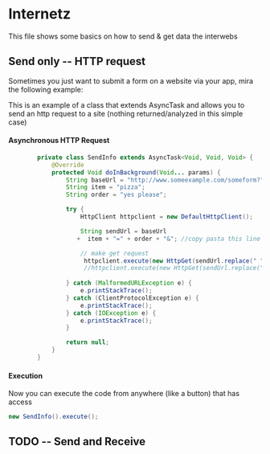 # Internetz

This file shows some basics on how to send & get data the interwebs


## Send only -- HTTP request

Sometimes you just want to submit a form on a website via your app, mira the following example:

This is an example of a class that extends AsyncTask and allows you to send an http request to a site (nothing returned/analyzed in this simple case)

#### Asynchronous HTTP Request

```java
        private class SendInfo extends AsyncTask<Void, Void, Void> {
            @Override
            protected Void doInBackground(Void... params) {
                String baseUrl = "http://www.someexample.com/someform?";
                String item = "pizza";
                String order = "yes please";

                try {
                    HttpClient httpclient = new DefaultHttpClient();

                    String sendUrl = baseUrl
                   +  item + "=" + order + "&"; //copy pasta this line for more key value pairs

                    // make get request
                     httpclient.execute(new HttpGet(sendUrl.replace(" ", "%20")));//remember to replace blank lines appropriately
                     //httpclient.execute(new HttpGet(sendUrl.replace(" ", "+")));//sometimes "+"'s are used, aka google maps
                     
                } catch (MalformedURLException e) {
                    e.printStackTrace();
                } catch (ClientProtocolException e) {
                    e.printStackTrace();
                } catch (IOException e) {
                    e.printStackTrace();
                }

                return null;
            }
        }
```

#### Execution

Now you can execute the code from anywhere (like a button) that has access

```java
new SendInfo().execute();
```

## TODO -- Send and Receive
